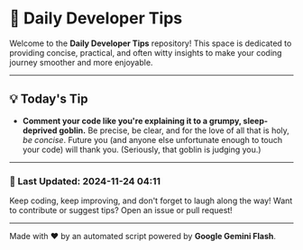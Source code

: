 
# 🌟 Daily Developer Tips

Welcome to the **Daily Developer Tips** repository! This space is dedicated to providing concise, practical, and often witty insights to make your coding journey smoother and more enjoyable.

---

## 💡 Today's Tip

- **Comment your code like you're explaining it to a grumpy, sleep-deprived goblin.**  Be precise, be clear, and for the love of all that is holy, *be concise*.  Future you (and anyone else unfortunate enough to touch your code) will thank you.  (Seriously, that goblin is judging you.)

---

### 📅 Last Updated: 2024-11-24 04:11

Keep coding, keep improving, and don't forget to laugh along the way! Want to contribute or suggest tips? Open an issue or pull request!

---

Made with ❤️ by an automated script powered by **Google Gemini Flash**.
